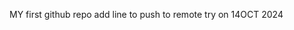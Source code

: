 MY first github repo
add line to push to remote
try on 14OCT 2024





































































